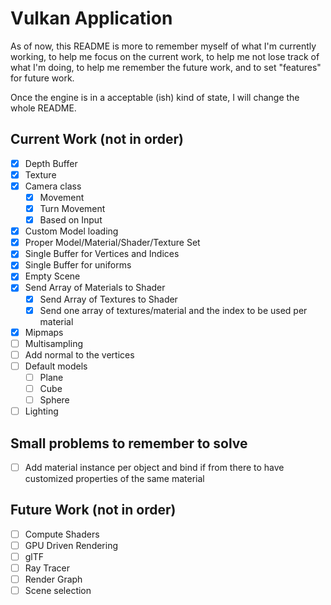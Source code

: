 # Vulkan Application

As of now, this README is more to remember myself of what I'm currently working, to help me focus on the current work, 
to help me not lose track of what I'm doing, to help me remember the future work, and to set "features" for future work.

Once the engine is in a acceptable (ish) kind of state, I will change the whole README.

## Current Work (not in order)

- [x] Depth Buffer 
- [x] Texture 
- [x] Camera class
	- [x] Movement 
	- [x] Turn Movement
	- [x] Based on Input
- [x] Custom Model loading
- [x] Proper Model/Material/Shader/Texture Set
- [x] Single Buffer for Vertices and Indices 
- [x] Single Buffer for uniforms
- [x] Empty Scene
- [x] Send Array of Materials to Shader 
	- [x] Send Array of Textures to Shader
	- [x] Send one array of textures/material and the index to be used per material
- [x] Mipmaps
- [ ] Multisampling
- [ ] Add normal to the vertices
- [ ] Default models
	- [ ] Plane
	- [ ] Cube
	- [ ] Sphere
- [ ] Lighting

## Small problems to remember to solve

- [ ] Add material instance per object and bind if from there to have customized properties of the same material
	
## Future Work (not in order)

- [ ] Compute Shaders
- [ ] GPU Driven Rendering
- [ ] glTF
- [ ] Ray Tracer
- [ ] Render Graph
- [ ] Scene selection
